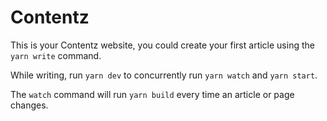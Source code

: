 # Contentz

This is your Contentz website, you could create your first article using the `yarn write` command.

While writing, run `yarn dev` to concurrently run `yarn watch` and `yarn start`.

The `watch` command will run `yarn build` every time an article or page changes.

